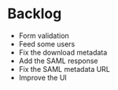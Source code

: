 # Backlog

- Form validation
- Feed some users
- Fix the download metadata
- Add the SAML response
- Fix the SAML metadata URL
- Improve the UI
